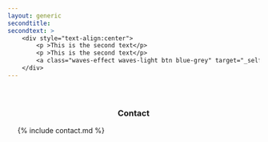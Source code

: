 ```yaml
---
layout: generic
secondtitle: 
secondtext: >
    <div style="text-align:center">
        <p >This is the second text</p>        
        <p >This is the second text</p>    
        <a class="waves-effect waves-light btn blue-grey" target="_self" href="/"><i class="fa fa-home right"></i>Home</a>                      
    </div>  
---
```

<div class="container" style="padding:20px;">
  <div id="contact" class="section scrollspy">
  <h3 style="text-align:center;">Contact</h3>
  {% include contact.md %}
</div>
</div>



